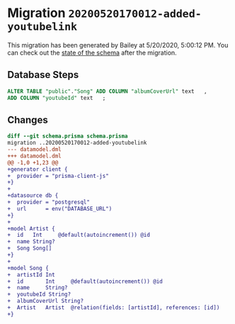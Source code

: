 # Migration `20200520170012-added-youtubelink`

This migration has been generated by Bailey at 5/20/2020, 5:00:12 PM.
You can check out the [state of the schema](./schema.prisma) after the migration.

## Database Steps

```sql
ALTER TABLE "public"."Song" ADD COLUMN "albumCoverUrl" text   ,
ADD COLUMN "youtubeId" text   ;
```

## Changes

```diff
diff --git schema.prisma schema.prisma
migration ..20200520170012-added-youtubelink
--- datamodel.dml
+++ datamodel.dml
@@ -1,0 +1,23 @@
+generator client {
+  provider = "prisma-client-js"
+}
+
+datasource db {
+  provider = "postgresql"
+  url      = env("DATABASE_URL")
+}
+
+model Artist {
+  id   Int     @default(autoincrement()) @id
+  name String?
+  Song Song[]
+}
+
+model Song {
+  artistId Int
+  id       Int     @default(autoincrement()) @id
+  name     String?
+  youtubeId String?
+  albumCoverUrl String?
+  Artist   Artist  @relation(fields: [artistId], references: [id])
+}
```


